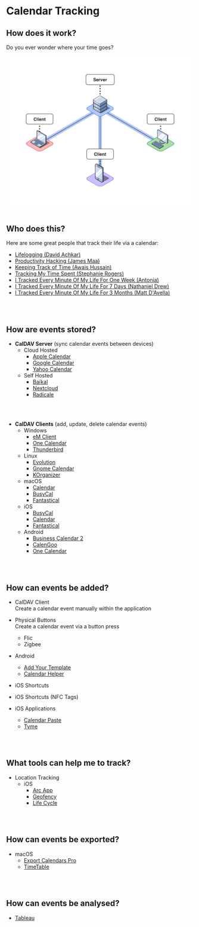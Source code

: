 # Calendar Tracking  
## How does it work?  
Do you ever wonder where your time goes?

![Calendar Setup with CalDAV](https://github.com/107208579/tracking/blob/main/img/CalDAV_Diagram.png)
<br />
<br />

## Who does this?  
Here are some great people that track their life via a calendar:
* [Lifelogging (David Achkar)](https://david.achkar.com/qssv-lifelog-talk/)
* [Productivity Hacking (James Maa)](http://www.jamesmaa.com/2012/12/02/james-maas-productivity-hacking-guide/)
* [ Keeping Track of Time (Awais Hussain)](https://vimeo.com/57823452)
* [Tracking My Time Spent (Stephanie Rogers)](https://blog.usejournal.com/quantified-self-tracking-my-time-spent-1fdb97652595)
* [I Tracked Every Minute Of My Life For One Week (Antonia)](https://www.youtube.com/watch?v=CtyJR2e1Fco)
* [I Tracked Every Minute Of My Life For 7 Days (Nathaniel Drew)](https://www.youtube.com/watch?v=FLLiFl1m9I4)
* [I Tracked Every Minute Of My Life For 3 Months (Matt D'Avella)](https://www.youtube.com/watch?v=LUjTvPy_UAg)
<br />
<br />

## How are events stored?
* **CalDAV Server**  (sync calendar events between devices)
  * Cloud Hosted
    * [Apple Calendar](https://www.icloud.com/calendar/) 
    * [Google Calendar](http://calendar.google.com)
    * [Yahoo Calendar](http://calendar.yahoo.com)
   * Self Hosted
     * [Baïkal](http://www.baikal-server.com)
     * [Nextcloud](http://nextcloud.com) 
     * [Radicale](http://radicale.org)
<br />
<br />

* **CalDAV Clients** (add, update, delete calendar events)
  * Windows
     * [eM Client](http://www.emclient.com)
     * [One Calendar](https://www.onecalendar.nl)
     * [Thunderbird](https://www.thunderbird.net/en-US/calendar/)
  * Linux
    * [Evolution](https://wiki.gnome.org/Apps/Evolution) 
    * [Gnome Calendar](https://snapcraft.io/gnome-calendar)
    * [KOrganizer](https://apps.kde.org/en/korganizer)
  * macOS
    * [Calendar](http://support.apple.com/en-gb/guide/calendar/welcome/mac)
    * [BusyCal](https://www.busymac.com)
    * [Fantastical](https://flexibits.com/)
  * iOS
    * [BusyCal](https://apps.apple.com/us/app/id1035689743)
    * [Calendar](http://support.apple.com/en-gb/guide/calendar/welcome/mac)
    * [Fantastical](https://apps.apple.com/app/id718043190)
  * Android
    * [Business Calendar 2](https://play.google.com/store/apps/details?id=com.appgenix.bizcal)
    * [CalenGoo](https://play.google.com/store/apps/details?id=com.calengoo.android)
    * [One Calendar](https://play.google.com/store/apps/details?id=biz.codespark.xcalendarapp)
<br />
<br />

## How can events be added?  
* CalDAV Client  
Create a calendar event manually within the application

* Physical Buttons  
Create a calendar event via a button press

  * Flic
  * Zigbee  

* Android 
  * [Add Your Template](https://play.google.com/store/apps/details?id=streim.de.quickaddroidpro)
  * [Calendar Helper](https://play.google.com/store/apps/details?id=net.noople.calendarhelper)
* iOS Shortcuts  
* iOS Shortcuts (NFC Tags)
* iOS Applications
  * [Calendar Paste](https://apps.apple.com/app/id581693524)
  * [Tyme](https://www.tyme-app.com)
<br />
<br />


## What tools can help me to track? 
* Location Tracking
  * iOS
    * [Arc App](https://apps.apple.com/app/id1063151918)
    * [Geofency](https://apps.apple.com/app/id615538630)
    * [Life Cycle](https://apps.apple.com/app/id1064955217)
<br />
<br />

## How can events be exported? 
* macOS
  * [Export Calendars Pro](http://apps.apple.com/app/id663835623)
  * [TimeTable](http://www.stevenriggs.com)
<br />
<br />

## How can events be analysed?
 * [Tableau](https://www.tableau.com)
<br />
<br />
